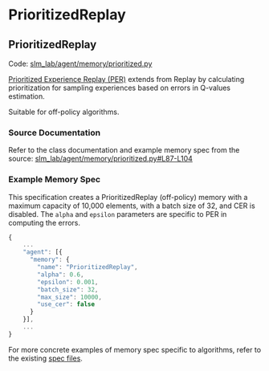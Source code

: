 # PrioritizedReplay

## PrioritizedReplay

Code: [slm\_lab/agent/memory/prioritized.py](https://github.com/kengz/SLM-Lab/blob/master/slm_lab/agent/memory/prioritized.py)

[Prioritized Experience Replay \(PER\)](https://arxiv.org/pdf/1511.05952.pdf) extends from Replay by calculating prioritization for sampling experiences based on errors in Q-values estimation.

Suitable for off-policy algorithms.

### Source Documentation

Refer to the class documentation and example memory spec from the source: [slm\_lab/agent/memory/prioritized.py\#L87-L104](https://github.com/kengz/SLM-Lab/blob/master/slm_lab/agent/memory/prioritized.py#L87-L104)

### **Example Memory Spec**

This specification creates a PrioritizedReplay \(off-policy\) memory with a maximum capacity of 10,000 elements, with a batch size of 32, and CER is disabled. The `alpha` and `epsilon` parameters are specific to PER in computing the errors.

```javascript
{
    ...
    "agent": [{
      "memory": {
        "name": "PrioritizedReplay",
        "alpha": 0.6,
        "epsilon": 0.001,
        "batch_size": 32,
        "max_size": 10000,
        "use_cer": false
      }
    }],
    ...
}
```

For more concrete examples of memory spec specific to algorithms, refer to the existing [spec files](https://github.com/kengz/SLM-Lab/tree/master/slm_lab/spec).

